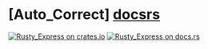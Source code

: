[Auto_Correct] [docsrs]
======================

[![Rusty_Express on crates.io][cratesio-image]][cratesio]
[![Rusty_Express on docs.rs][docsrs-image]][docsrs]

[cratesio]: https://crates.io/crates/auto_correct
[cratesio-image]: https://img.shields.io/crates/v/auto_correct.svg
[docsrs-image]: https://docs.rs/auto_correct/badge.svg
[docsrs]: https://docs.rs/auto_correct
